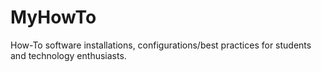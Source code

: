 # MyHowTo
How-To software installations, configurations/best practices for students and technology enthusiasts.  
